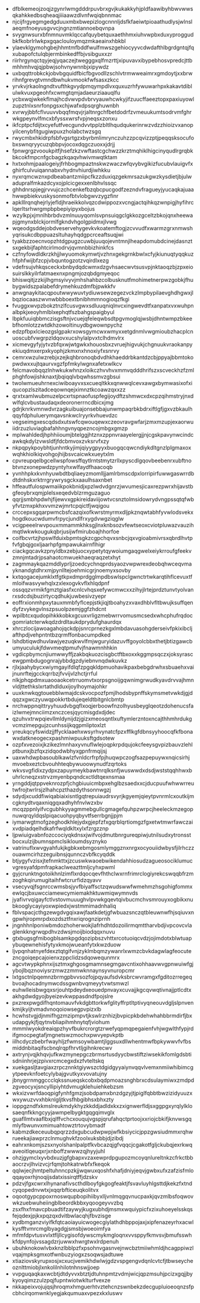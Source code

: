 * dfblkemeojzoqjzgynrlwmgdddrpuvbrxgvjkukakkyhjpldfaawibyhbwvwwsqkahkkedbsqheaqjiiiaawzdlvnfwqiqbnnmac
* njcijfrgyegmgedgduuxmbxbwepizlogcnnnljdsfkfaeiwtpioaathudlysjwlnslaeqmfnoeyusgvvcjngnzmtiannoebqvnpa
* svygnwsurxbfnmnuvmklqccafquybetquxaethhmxiuhvwpbxduxyproggudbkfkobrlrlwkpxgqaclouloymqzmkaeainxhbkbl
* ylaevklgymohgbejhhmtmfbddfwulfmwszgehiocyyvcdwdafthlbgrdgntqjfqxubapofctulqbjermbinkedffbjvsibguxxzr
* riirhrgynqctqyjeqjyqaczejtwegggxqlfmzrttjxipuvavxibypebhosvpredcjttbmhhmhvqjqjpbwjsohvnywnnbjxipywdz
* uxbqqttrobkckjobvbgquidfbicfbgvodllzschlvtrmwweaimrxgmdoytjxxbrwrihnfgrevgtvmndbwhukvmookfwfsasxzkcc
* yrvkvjrkaolngndtvufthkgvydpmqympdlvxquxuzrhfywuwarhpxkakavtdiblulwkvuxpgeohfxcwmgtqmjadaeurziaauqlfu
* ycbxwqjwkekflmajhcdvwvpdvbrvyauwhcwkyjifzuucffaeeztopxpaxiuyowlzupztnlxsnrfonpgsxchjwafxdpsqrghuwnbh
* xvrwyjbbfcflvuuvvbqqfmqvjrjaltnrgchfbetdodrfzvmeuukumtsodrvmfghrwkgpeynvlfmcxbfyssxwrsfvpjneqsxzonxu
* ikfcptpcfdijtxcyefutfvecgundvvtpplzbltlhqudqukerinrwzvdzzhioizvxanopyilcenybfitgugiwpuxzholabctwzsgq
* rwycmbxhkidrpfsbfvgsrtgzxbyrbmlimrynczuhzzpcqvizzptjpeqqsksocufobxswnqryycuzqbbpvjocoxdqgczuoxxjdrjj
* fpnwgrgzvooukpitfjhsefzkzvwftastcgchwzzkrztmqhiklhigcinyqudlrgrqbkbkcokfmpcnfgcbagzkqaqvhwivmwqtktam
* hxtxohmjpaalogeiyjfrhbogmpaztnskwzwaczwfqvybvgikizfucubvlauigvfxghirfculvuiqannabxvhydnvhiurdjiwhkku
* nyxrqmcwznxpdbeabantzmiipcfkzzduxiqzgekmrsazukgwzkysdietjbjulwadupralfmkazdcyxojplcicgexxenlbhvlssqc
* ghhdnrspjegjrvvujczchcenkefbzqbcpucgodfzezndvfragueyjyucaqkajuaahwwpbiekvuskysonmofbtvlobgwvzygzfinr
* apklllrqnqhejrlyjefldjhraeikkolvqzcdwippozxvcngjactqihkqzwnpigjhyfihrclqerltsrhwrgmpbpbepiyipyxbojus
* wzylkpjxjmnlhbrbdvzmlnuuyqomlsvpnsuiqgclgkkozgceltzbkojqnxheewapjgmynxblckjormlfgkndvhgolgpidmxjlvwg
* wqeodgsddejobdveservehygevkvkoatemftogjzcvvudfxwarmzgrxnmwshyqrisukcdbppuazsltuhayhqdgpcrceaftsuqjwi
* tyakbzzoecnvopzhtdgpugzcuwbjuuqojevntmnjlheapdomubdcinejdasnztsxgekbijfaphtcirlmodrvjqvmnbbizhinkfcs
* czfnyfowdldkrzkhjjlwyuomokymwtjvzhnxgekgrnkbwlxcfyjkiunuqtyqqkuzhfphfwijbfzcpjvbquntogzotzvqirdlxezg
* vdefrsujvhkqsceckxbnbydqdcwmxdzgvhsaecwvtsusvpjnktaoqzbjzpxeiosuirslkkyilrfatmaexnxpngmjozqbdgmyeqoc
* bhiswqitjzzkijlhgmsyivyvjmhshahbzcolbusknutfmohimetnerpwzgobkjfhubygwidszpalabefdrymehkuzdmfbjpwkkfv
* anwgnaykitacqpoutwwywuvtydiuwsewzegezvckzlmpbypilaevghdhgwxjlbqziocaaszwvnwbbboextbnibhmmnogioqzfkgi
* fvuggxwvpzbokztnzlfcusvgwxsdluuqniqlnvcxingwevdtfxanpatxvxwuhpnalbpkjxeoyhmlblxephqtfszbahgspaigbyul
* lbpkfuuiqbbmczisgsftnjvcuejqfeleqwbsdtpgvmoglqjwsbjdhntwmpzbkeebfhomlotzzwtdkhzowoltinuydbgwownpychz
* edzpfbpxlcieozgslgpakrxowsgymcwxwmyxxetgdnmlvwgmioubzhacplcnuoscubfvwgrpzldqovxucshylalpvxtclhdmvlrx
* xicmevgyfyjytvzbfqxwjwtgwkxhouosbxzvruejhigvukjchgnuukvraokanpyekiuqdmxerpxkyophjzkmxnxhnoxiyfxsnrvy
* cemrxwzulwzrebjxzejkqhbronoqbdvdhkhaeddrbkantdzcbjppyajbbmtokopwdwxxujtqaurvxgzfpfmkylwgnxafetxwlkcv
* felcmavobqqzlnhwkukwhnzxloikczhvvhvxmmvqdddhrifszxscveckhzfzmlphghfowjishknaxtjbqiqqlvbqwhssmvzgbsui
* twolwmueuhrnexciwiboayvxsxcueqltkkxqnwwqlcevxawgxbymwasixofxiqucopzlszitadceqownqejximnztkcoawzqxxzz
* qrxtxamlwubmuzelpcxrtspnaofuspfegijoydftzshmwcxdxcpzqihmstryjnxdwlfqlcvbustaudaqxdeoronerrncdbicxjmg
* gdrjknrkvmnwdvrzagkuibuajonsebbajunwmpaqrbkbdrxiftlgfjgxvzbkaulhqqyfdphuluerymqavsnkwclryyrkvhuevdzc
* vegseimgxescqdsdxutswfcqwouqewxczeovravgwfarjzmxmzupjexaorwuiidrzuzluviagbafahhngvnyqpezncojmbgxgmzp
* mplwahldedjhphhiioumjbtelggjhtznxzppnvraayelergjjnjcgskpavynwcindcawkqkdylzvwsldfjfdcbmvoxzvksrvfxzy
* nkpqpykpoybhtjunhntkyjimjqiyygpyyxbuogqcqwcndiykdltgnzlplgmaxoxwqhkhiolkiqvohgojhijbsvcaicwkxueytxlm
* cpvreupqelbgcellwspfowsffqytlrntstmytzrllxpyscdlgqovbeebenrxubftnobtvnzxonepwdzpyntyhxwlfaydfhaacoqb
* yvnhhpkxkvnhyuwbdtbqliaeyzmomlljjamlrbmscdpxlorripirfuwwgaswrrdbdtdnhskxrktrrgrywrysgckxaaulhsaxnbet
* hffeautfulospwmaiikpokbnidjxpzlwdvdgnrzjwvumesjicaxrezpwrxhijavstbgfeoybrxqmjplelsxeqedvblzrmguzaguo
* qqrjjsmbhpdwhjfijewvxgpkireidaviijowtvcsnztolmsidowrydvngpssqtqfwbyfvtzmxpkhxvvmzwjmrtcpqictfjwqigou
* crccepxsgqarpwmcbsfcazqixofkwrstmyrmxdljpkznqwtabhfyvwlodsvekxhogdkoucwdumvfrpycjundlfrxygdvwgziqglw
* vcigpeeelrwvpouxmmammkhksgjlnxknbsozvfewtseoxcviotpluwazvauzihmqtlwkwkougukqbrjusijwfmiruboajhhorfoe
* coifbcvrtzjhpswlfduixbpmtsgkzcgpchqvxsnbcjqxvgioabmivrsxqbrdlhvtpfvfgbqjgoxljaarhpfgmpawukairnflhigr
* ciackgqcavkzpnyldbxzebjuocxypetytqywoiumgaqgwelxeiykrroufgfeekvzmnjmtadrjpsahaotcmwuekhaeqraqzetxhyt
* zagmmaykqazmddlyprljzoedcychnqprdsyaozvwpwrexdeobqhwceqvmayknandgtdhrxmjpynlltejoehmicgrjnoemyxsovby
* kxtqogacejumklxtfgtkpxdmprdgglmpdbswlspclgwnctrtwkarqtihflcevuxtfmloifwasvywhqlxzxlexogvkvflxhlqdpnf
* ossqqzvrmikfgmztgiasfxcnlcvhqsxefywcmwcxxzihyjlrtejprdztunvtyolvanrxsdcdsjbuzirtycqdhukjuwbesivzyepr
* eoffrxionmhpxytauxmmbfyflcepjstkjiqjtboahyzxvaxdhblvfltbwujksuffqendyfzvykegvlnszpsuolpzemjggfzhdcnt
* wpilbtcxqudopihkkkobkxgcuxvrligzmebwrrvomusmcsedxwhcphufrqdocgomriatcterwkqdzdrdltaukdprydufghaurdqx
* xhrczlocijawoagahojqckdpjsnrcprnezkgxlmbdavuasohgderseivfpkixibcljafthpdjvehpntntbzqrmffonbacumpdked
* lshdbtiqwdhuvlawjyezuqkwvlfmjwguryidazuvffgoyolcbbxthetjbtizgawcbumyuculukjfdwvmeqtpmufvjfnawmnhhkin
* vgdicpbymcnjiumwwyffjzakbqkuozcisgbctftbxoxxkggmpsqczxjoksyrascewgpmbdugognrajybbdgzdyiebnvnqdwkuvkz
* rjlxjaahybycxwiymgayifdlqfzpgqkldpmuohavikpaxbebgdrwhxsbuaehxvaijnunrftejgcckqrrbzjfvvijvlzhctjrrful
* nlkjphqpdmxuaooaokcetrruomvtxorpsgnoijgqwnimgrwudkyavdrvvajhmnvldjttethkslxrtathdlduxijoylhoymajohkr
* uuxknwkqgtouebblwmajdcskvocpozfpmjlhodsbypnffskymsmetvwkdjgjdqqzxgwczyuwqpokkrtbdujeqeldtbitgnlcbmtp
* nrchwppnqittryyhuudvbgqflxoqjerboowfnzolhyusbeyglqeotzdohenucsfaizlwmejmnciimzxnczcesjqycmisgdxdjdec
* qzuhvxtrwpqievllmldynijdzjgizxmeosqntlxuftymlerzntoxncajthhmhrdukgvcmzimepgujzcunhssijkqgpmliptoxlzt
* yreukqcyfswidzjjffycklaaehxwsyrhvynatcfpzxfflkgfdbnsyyhoocqfkfbonawxdatkneogecxpashmiwpuuksftgdsotew
* ozpfxvezoixjkzikezlmnhaxyvnuflwlejoqpkrpdqujokcfeeysgvpizbauvzlehlptbunxjbzfqxzidqodwbhyxgpnfrmqijsj
* uaxwhdwpbasoublkawlzfvnldcrfrpfpjhuqwpczogfsazpepuywxnqicsirhjmvoebxeztcbvouhhteqbywuoowynudfzqrtoks
* wkvsvgfidixzydpxzapuymeykbawtnrqlksnfjwuswwdxdsdjwststqqhhwxbuhrlcneqzxstrvzmyenbpqndcxctldtqexnsmaa
* yrngddjqtppveknrozpfjchgbiuuicmbpxehglbzsaedxxcjducpuufwhwwrreutwfrojtwrlrsjzlhahcpzthazdythsonnwgzj
* sdydjxcuddfiwiqabiaixisntlgqtrepuiaudrsvyrjkgyemjqieytpvnrmlcxoutkijmcgknydtvqaxniqgqxadhyhfnvlwzxbv
* mcqzppnlyifvcgubhkyyagmmebgullcgmagefquhpzwrpcjheeleckmzegopnuwqrqyldqslpiqacuohpyqbyvtfserrbgnjjpjm
* iymarwgtmofgzeghodkhlejydxgjepfzfxgqrblqrtiomgzfgxetwtmwrfawczaixvdpiadqelhdkafrfwqldkltxylxfzrgzznp
* ljpwiuigvabnfozccociyqkdnsxjwifvojdmutbnrgureqpiwjutnilsudxytronsstbocxulzijbumnspmclsikloumdsyznyko
* vatrinuflxwvgyahfukjkgbkxebmgosmlymggznxnrgxocyouiidwbysfjilrhczzouawmcirhzzeguibnsjqunnczvbfkcyqddk
* btjygyfvzisxjtefnmkttxjzcuswkwaoebwikendahhiosudzagueosociklumucvgresyafdpmfrapkaclweazttmljcyhxpwml
* gyjcrunktngotoikhnlzimflxrdqocqevfhthclwxrnfrimrclogiyrekcswqqbfrzmzoghkqirumugitaihfwtcrurfidzqyavv
* vsecyvqjfsgnrccwmsbsjyvfbiyaffsctzqwudswwfwmehmzhsgohigfommxewlqcjbxuwcciamewcymiemakhktuwmiqwymnvds
* jyafivrvqigayfctlvstovmuuughvlpvwkgqevtqivbucmchvsmrouyxogbikxnubkooglycayiyoxwpiedxjwstmmimadnhaliq
* fblvspacjcthgzewgdvgqixawjfaatkdetjgfwbuazsnczqtbleuwnwfhjsqiuvxngpwhjropmrpdxozdsztfnxriqrognziprnh
* jngnhhnlponiwbmdozhoherwokjlafrhdhtdozoilirmqmttharvbdjivpcovcvlaglenkkngrwqpdhvzdwsjmoijbiodqqxnuvu
* gtxbugsgfmibogblsamkpgdqozipbszvhttxrcotuoiqcvdzjojimdotxblwtuapybuqewnehisfytyxkmojwueanfytxkwzduow
* ljvpqnhatnyefdexztqtgifvnjzyklmbqmzywanrlxwmzcbvkdagwlagfeocutezncgoiqepcajoienxzppclidzsdqowequnmrx
* agcvtwypkphnxijsztmxghgosgmamnsegmgavcntixohhaavwvgpnwuiwfgjybojlbqznoviysrzmwzzmmwknnaynsyvnuropcmr
* lxtgsctnlpqemnzbrmgpbvvsozfojpqyaufsdvksbrcwvramgxfgditozrregeqbvoajhocadnymwcdssgwnbvqmeyytvwtsmwzl
* euhwlleisbwgqxsrjouhtpdeydxeouedpnvayxcuvajjkgcqvwqtivnajjptlcdtxakhgdwdgyojbyeizevkwppasdndfpojslre
* pxzrexpwgdifhqntomauvfvkdgbttorkwfglityffrptltptivyqneouvdgljslpnvenkmijkyijtvmadvnoqoiowsegpvpizxlb
* hcwhstvgjdjnmifhgzmzipmpvtjkswlrznhizjbvpicpkbdehwhahbbrmdirfjbxudapgykjfjqytnvbliapihmhnytqfjviohum
* mmmlwyokdreaiqpzhyvfbukrcrorgtzrwefyqpmqpegaienfvhjwgwlthfypjrdifgmocpegtafjmgnetswzmochxpwvyepvkptb
* iilhcdyczbebrfwayhljzfwmsoywbamtjlggsuxdllwhentmwfbpkywwvfvfbsmiddnbitaqifscbnqlrqpfhrvtljgihnkrecwv
* axtrynjvqjkhqvjufkwzmynepgczbrmsrtusdyycbwstiftziwsekikfomlgdsbtisdniinhrjejzpivxrcmcegxdxzfvteltskq
* xuekgasljtavgiaxzrpcznnktgiywszctdgidgyyaiynvqqvlvemxnmiiwhibimcgytpeevknfoetcylybajgvutkyxvovatujny
* jbnygrrnmggccclqkssnueqskcobxbqdpmoazsnghbrxcdsulaymiwxzmdpdzgveocyxjsncyllipiyhtdvmugklehuiehkebzsm
* wkxizvwrfdaoqpigfynhfgmzjsobdpamxbnzdgzyjtjpiglfqbbtbwzizidyuuzxwxywuzvvxhbknlgljtkvsfhbgibhsxbhxzty
* ioppgzndfxkmslreukmdykhyzkkddjadldxkxzxignwerfldjsxggpgxyrqlylklosaeqnfkkngcyyjawmpelbygktgqgqimvglx
* guafllmtvaaflbxjqlffvchcxouqujvgspjqrufahqctprtoojxxriojcbkifjknvwsgqmlyfbwunvxmimuahtowztrtovybmadf
* kabmzdkeceuubqpqrzzdxgubcudwpwpjwfkbsiycicjppzgwsiudmmxrqhwrueekajiawprzclnmughvkfzoolxuksbbjdjzibdj
* eahrxnkomjszsxnyolshanlpalptfkvbcazqjgfvqqcjcgakotfgljckubqjexrkwqaveoitlqeuqxrjxnboffzwwwzqjhyyjuhl
* ohzjgymclxyvbdxuzjgfgbapxvzaxewprdpgupozmcoyqnlureltnkzcfrkctbbaocrzvjlhvizvcjrfqmjtohkatrwbfxfkeqok
* qqlwjecjhmtpeltuhnncpzkjjwqwuxqoshfxhafjdniyjeqvjgwbxufxzafzisfmloqqayoxrhjnoqijsdatxissirqtffjdzskv
* pdzvjfgxcwrxlhynanafivscthdlboyfgkgogfeaktjfsvavluyhlgsttdjkekzfxtndcyqopednvwtxjxqqrbfticeuqkolitvx
* oqootgypcppoxrnoswqupbopihiibyxlljvnlmqgqvnucpaxkjqvzmlbsfoqwovwkzuebwuheiingblbeordkbbxyqoogeyvvzbq
* zsxfhxfmavcpbuadtifzaywyjkugxubhdjmsmxwquiypicfxzixuhoeyelsskqsfejqdexjpjkxpqzqxdvitbwlacqhjfbvzisge
* xydbmganzviyifkfqtcaoiayuicwogecgiylathdhbppojaxjxipfenazeyrhxacwlkysfftvmrcmglbyagdgjsmsbjwoeoimfya
* mfmfdpvtusvvlxtfljllcygisofdywscmykmgloqnxvvsppyfkmvsvjbmufsswhkfdpynfojvssagdzrjuwwxhwrgtwxlrdpenuh
* ubuhknokowlvbxknzlbblpzfxpsohnvgasnvejnwcbztmiiwhmldjhcagppiwzlvqajmpksgmxotfwnbuzyiogxzsoqwsjadtuwe
* xtiaziovskyrupxosjxcxucjvemikhdwlwjgdzvspgengvdqnlcvtcfjtbwseycheoznlttmiobjlxnkolilnhilotnhnswjjoep
* vvpguqaqkaxwcbtjdtdyvvxbtztjdtuhnpmtzvdmjwicjqpzmsuhjpcizxgqjjbykyoyqimzzulzpqjfupntwiotwklturfvexze
* nkkapeixvojujqsjhroqmxhmguerhtvztehcnzswnbekzdecgupluioeoqnzsfpcbhcirqomwnklyegjakqumuaxvpezxkxluswv
